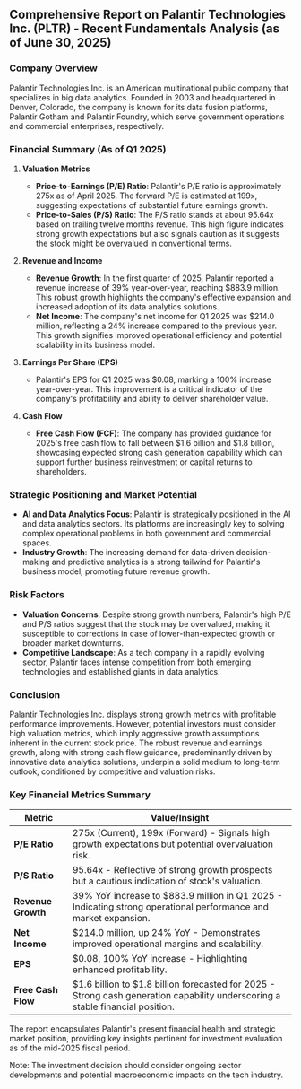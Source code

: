 ## Comprehensive Report on Palantir Technologies Inc. (PLTR) - Recent Fundamentals Analysis (as of June 30, 2025)

### Company Overview
Palantir Technologies Inc. is an American multinational public company that specializes in big data analytics. Founded in 2003 and headquartered in Denver, Colorado, the company is known for its data fusion platforms, Palantir Gotham and Palantir Foundry, which serve government operations and commercial enterprises, respectively.

### Financial Summary (As of Q1 2025)

1. **Valuation Metrics**
   - **Price-to-Earnings (P/E) Ratio**: Palantir's P/E ratio is approximately 275x as of April 2025. The forward P/E is estimated at 199x, suggesting expectations of substantial future earnings growth.
   - **Price-to-Sales (P/S) Ratio**: The P/S ratio stands at about 95.64x based on trailing twelve months revenue. This high figure indicates strong growth expectations but also signals caution as it suggests the stock might be overvalued in conventional terms.

2. **Revenue and Income**
   - **Revenue Growth**: In the first quarter of 2025, Palantir reported a revenue increase of 39% year-over-year, reaching $883.9 million. This robust growth highlights the company's effective expansion and increased adoption of its data analytics solutions.
   - **Net Income**: The company's net income for Q1 2025 was $214.0 million, reflecting a 24% increase compared to the previous year. This growth signifies improved operational efficiency and potential scalability in its business model.

3. **Earnings Per Share (EPS)**
   - Palantir's EPS for Q1 2025 was $0.08, marking a 100% increase year-over-year. This improvement is a critical indicator of the company's profitability and ability to deliver shareholder value.

4. **Cash Flow**
   - **Free Cash Flow (FCF)**: The company has provided guidance for 2025's free cash flow to fall between $1.6 billion and $1.8 billion, showcasing expected strong cash generation capability which can support further business reinvestment or capital returns to shareholders.

### Strategic Positioning and Market Potential

- **AI and Data Analytics Focus**: Palantir is strategically positioned in the AI and data analytics sectors. Its platforms are increasingly key to solving complex operational problems in both government and commercial spaces.
- **Industry Growth**: The increasing demand for data-driven decision-making and predictive analytics is a strong tailwind for Palantir's business model, promoting future revenue growth.

### Risk Factors

- **Valuation Concerns**: Despite strong growth numbers, Palantir's high P/E and P/S ratios suggest that the stock may be overvalued, making it susceptible to corrections in case of lower-than-expected growth or broader market downturns.
- **Competitive Landscape**: As a tech company in a rapidly evolving sector, Palantir faces intense competition from both emerging technologies and established giants in data analytics.

### Conclusion
Palantir Technologies Inc. displays strong growth metrics with profitable performance improvements. However, potential investors must consider high valuation metrics, which imply aggressive growth assumptions inherent in the current stock price. The robust revenue and earnings growth, along with strong cash flow guidance, predominantly driven by innovative data analytics solutions, underpin a solid medium to long-term outlook, conditioned by competitive and valuation risks.

### Key Financial Metrics Summary

| Metric                         | Value/Insight                                                                                                                       |
|--------------------------------|-------------------------------------------------------------------------------------------------------------------------------------|
| **P/E Ratio**                  | 275x (Current), 199x (Forward) - Signals high growth expectations but potential overvaluation risk.                                 |
| **P/S Ratio**                  | 95.64x - Reflective of strong growth prospects but a cautious indication of stock's valuation.                                       |
| **Revenue Growth**             | 39% YoY increase to $883.9 million in Q1 2025 - Indicating strong operational performance and market expansion.                      |
| **Net Income**                 | $214.0 million, up 24% YoY - Demonstrates improved operational margins and scalability.                                             |
| **EPS**                        | $0.08, 100% YoY increase - Highlighting enhanced profitability.                                                                      |
| **Free Cash Flow**             | $1.6 billion to $1.8 billion forecasted for 2025 - Strong cash generation capability underscoring a stable financial position.      |

The report encapsulates Palantir's present financial health and strategic market position, providing key insights pertinent for investment evaluation as of the mid-2025 fiscal period. 

Note: The investment decision should consider ongoing sector developments and potential macroeconomic impacts on the tech industry.